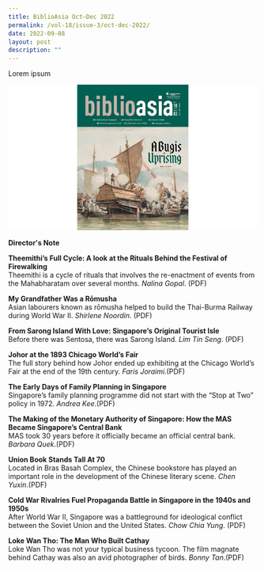 ```yaml
---
title: BiblioAsia Oct–Dec 2022
permalink: /vol-18/issue-3/oct-dec-2022/
date: 2022-09-08
layout: post
description: ""
---
```


Lorem ipsum

<img src="/images/Vol%2018%20Issue%202/BiblioAsia_JUL-SEP2022-FA-cover-edited.jpg">

<a style="text-decoration: none; font-weight: bold;" href="/vol-18/issue-2/oct-to-dec-2022/director-note">Director's Note</a>

<a style="text-decoration: none; font-weight: bold;" >Theemithi’s Full Cycle: A look at the Rituals Behind the Festival of Firewalking</a><br>Theemithi is a cycle of rituals that involves the re-enactment of events from the Mahabharatam over several months. *Nalina Gopal*. (PDF)

<a style="text-decoration: none; font-weight: bold;" href="/vol-18/issue-3/oct-dec-2022/grandfather-romusha-thai-burma-railway">My Grandfather Was a Rōmusha</a><br>Asian labourers known as rōmusha helped to build the Thai-Burma Railway during World War II. *Shirlene Noordin*. (PDF)

<a style="text-decoration: none; font-weight: bold;" href="/vol-18/issue-3/oct-dec-2022/history-sarong-island-sentosa-singapore">From Sarong Island With Love: Singapore’s Original Tourist Isle</a><br>Before there was Sentosa, there was Sarong Island. *Lim Tin Seng*. (PDF)

<a style="text-decoration: none; font-weight: bold;" href="/vol-18/issue-3/oct-dec-2022/johor-chicago-world-fair">Johor at the 1893 Chicago World’s Fair</a><br>The full story behind how Johor ended up exhibiting at the Chicago World’s Fair at the end of the 19th century. *Faris Joraimi*.(PDF)

<a style="text-decoration: none; font-weight: bold;" href="/vol-18/issue-3/oct-dec-2022/family-planning-singapore/">The Early Days of Family Planning in Singapore</a><br>Singapore’s family planning programme did not start with the “Stop at Two” policy in 1972. *Andrea Kee*.(PDF)

<a style="text-decoration: none; font-weight: bold;" href="/vol-18/issue-3/oct-dec-2022/history-monetary-authority-singapore-central-bank">The Making of the Monetary Authority of Singapore: How the MAS Became Singapore’s Central Bank</a><br>MAS took 30 years before it officially became an official central bank. *Barbara Quek*.(PDF)

<a style="text-decoration: none; font-weight: bold;" href="/vol-18/issue-3/oct-dec-2022/history-union-book-bras-basah-singapore/">Union Book Stands Tall At 70</a><br>Located in Bras Basah Complex, the Chinese bookstore has played an important role in the development of the Chinese literary scene. *Chen Yuxin*.(PDF)

<a style="text-decoration: none; font-weight: bold;" href="/vol-18/issue-3/oct-dec-2022/cold-war-propaganda-singapore/">Cold War Rivalries Fuel Propaganda Battle in Singapore in the 1940s and 1950s</a><br>After World War II, Singapore was a battleground for ideological conflict between the Soviet Union and the United States. *Chow Chia Yung*. (PDF)

<a style="text-decoration: none; font-weight: bold;" href="/vol-18/issue-3/oct-dec-2022/loke-wan-tho-cathay-cinema/">Loke Wan Tho: The Man Who Built Cathay</a><br>Loke Wan Tho was not your typical business tycoon. The film magnate behind Cathay was also an avid photographer of birds. *Bonny Tan*.(PDF)